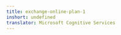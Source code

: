 ```yaml
---
title: exchange-online-plan-1
inshort: undefined
translator: Microsoft Cognitive Services
---
```





